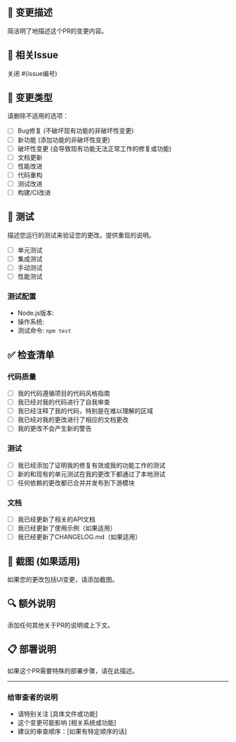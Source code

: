 ## 📝 变更描述
简洁明了地描述这个PR的变更内容。

## 🔗 相关Issue
关闭 #(issue编号)

## 🎯 变更类型
请删除不适用的选项：

- [ ] Bug修复 (不破坏现有功能的非破坏性变更)
- [ ] 新功能 (添加功能的非破坏性变更)
- [ ] 破坏性变更 (会导致现有功能无法正常工作的修复或功能)
- [ ] 文档更新
- [ ] 性能改进
- [ ] 代码重构
- [ ] 测试改进
- [ ] 构建/CI改进

## 🧪 测试
描述您运行的测试来验证您的更改。提供重现的说明。

- [ ] 单元测试
- [ ] 集成测试
- [ ] 手动测试
- [ ] 性能测试

### 测试配置
- Node.js版本:
- 操作系统:
- 测试命令: `npm test`

## ✅ 检查清单

### 代码质量
- [ ] 我的代码遵循项目的代码风格指南
- [ ] 我已经对我的代码进行了自我审查
- [ ] 我已经注释了我的代码，特别是在难以理解的区域
- [ ] 我已经对我的更改进行了相应的文档更改
- [ ] 我的更改不会产生新的警告

### 测试
- [ ] 我已经添加了证明我的修复有效或我的功能工作的测试
- [ ] 新的和现有的单元测试在我的更改下都通过了本地测试
- [ ] 任何依赖的更改都已合并并发布到下游模块

### 文档
- [ ] 我已经更新了相关的API文档
- [ ] 我已经更新了使用示例（如果适用）
- [ ] 我已经更新了CHANGELOG.md（如果适用）

## 📸 截图 (如果适用)
如果您的更改包括UI变更，请添加截图。

## 🔍 额外说明
添加任何其他关于PR的说明或上下文。

## 📋 部署说明
如果这个PR需要特殊的部署步骤，请在此描述。

---

### 给审查者的说明
- 请特别关注 [具体文件或功能]
- 这个变更可能影响 [相关系统或功能]
- 建议的审查顺序：[如果有特定顺序的话]
